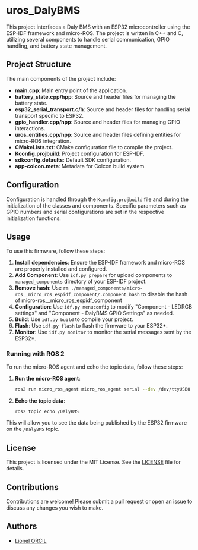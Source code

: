 # uros_DalyBMS

This project interfaces a Daly BMS with an ESP32 microcontroller using the ESP-IDF framework and micro-ROS. The project is written in C++ and C, utilizing several components to handle serial communication, GPIO handling, and battery state management.

## Project Structure

The main components of the project include:

- **main.cpp**: Main entry point of the application.
- **battery_state.cpp/hpp**: Source and header files for managing the battery state.
- **esp32_serial_transport.c/h**: Source and header files for handling serial transport specific to ESP32.
- **gpio_handler.cpp/hpp**: Source and header files for managing GPIO interactions.
- **uros_entities.cpp/hpp**: Source and header files defining entities for micro-ROS integration.
- **CMakeLists.txt**: CMake configuration file to compile the project.
- **Kconfig.projbuild**: Project configuration for ESP-IDF.
- **sdkconfig.defaults**: Default SDK configuration.
- **app-colcon.meta**: Metadata for Colcon build system.

## Configuration

Configuration is handled through the `Kconfig.projbuild` file and during the initialization of the classes and components. Specific parameters such as GPIO numbers and serial configurations are set in the respective initialization functions.

## Usage

To use this firmware, follow these steps:

1. **Install dependencies**: Ensure the ESP-IDF framework and micro-ROS are properly installed and configured.
2. **Add Component**: Use `idf.py prepare` for upload components to `managed_components` directory of your ESP-IDF project.
3. **Remove hash**:  Use `rm ./managed_components/micro-ros__micro_ros_espidf_component/.component_hash` to disable the hash of micro-ros__micro_ros_espidf_component
4. **Configuration**: Use `idf.py menuconfig` to modify "Component - LEDRGB settings" and "Component - DalyBMS GPIO Settings" as needed.
5. **Build**: Use `idf.py build` to compile your project.
6. **Flash**: Use `idf.py flash` to flash the firmware to your ESP32*.
7. **Monitor**: Use `idf.py monitor` to monitor the serial messages sent by the ESP32*.

### Running with ROS 2

To run the micro-ROS agent and echo the topic data, follow these steps:

1. **Run the micro-ROS agent**:
    ```sh
    ros2 run micro_ros_agent micro_ros_agent serial --dev /dev/ttyUSB0
    ```

2. **Echo the topic data**:
    ```sh
    ros2 topic echo /DalyBMS
    ```

This will allow you to see the data being published by the ESP32 firmware on the `/DalyBMS` topic.


## License

This project is licensed under the MIT License. See the [LICENSE](LICENSE) file for details.

## Contributions

Contributions are welcome! Please submit a pull request or open an issue to discuss any changes you wish to make.

## Authors

- [Lionel ORCIL](https://github.com/ioio2995)